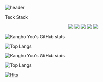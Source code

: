 ![header](https://capsule-render.vercel.app/api?type=waving&color=6795F0&height=230&section=header&text=Kangho%20Yoo&fontSize=80&animation=fadeIn&fontColor=FFFFFF&fontAlignY=40)
<p>Teck Stack</p>
<div align="center">
	<img src="https://img.shields.io/badge/JavaScript-ECD53F?style=flat&logo=JavaScript&logoColor=white" />
	<img src="https://img.shields.io/badge/HTML5-E34F26?style=flat&logo=HTML5&logoColor=white" />
	<img src="https://img.shields.io/badge/CSS3-1572B6?style=flat&logo=CSS3&logoColor=white" />
	<img src="https://img.shields.io/badge/React-61DAFB?style=flat&logo=React&logoColor=white" />
	<img src="https://img.shields.io/badge/styled components-DB7093?style=flat&logo=styled-components&logoColor=white" />
</div>

<div display="flex" >
	
![Kangho Yoo's GitHub stats](https://github-readme-stats.vercel.app/api?username=KanghoYoo&show_icons=true&theme=dark)

![Top Langs](https://github-readme-stats.vercel.app/api/top-langs/?username=KanghoYoo&layout=Demo&theme=dark)
</div>

![Kangho Yoo's GitHub stats](https://github-readme-stats.vercel.app/api?username=KanghoYoo&show_icons=true&theme=dark)

![Top Langs](https://github-readme-stats.vercel.app/api/top-langs/?username=KanghoYoo&layout=Demo&theme=dark)

[![Hits](https://hits.seeyoufarm.com/api/count/incr/badge.svg?url=https%3A%2F%2Fgithub.com%2FKanghoYoo%2Fhit-counter&count_bg=%2379C83D&title_bg=%23555555&icon=&icon_color=%23E7E7E7&title=hits&edge_flat=false)](https://hits.seeyoufarm.com)

</div>
<!--
**KanghoYoo/KanghoYoo** is a ✨ _special_ ✨ repository because its `README.md` (this file) appears on your GitHub profile.

Here are some ideas to get you started:

- 🔭 I’m currently working on ...
- 🌱 I’m currently learning ...
- 👯 I’m looking to collaborate on ...
- 🤔 I’m looking for help with ...
- 💬 Ask me about ...
- 📫 How to reach me: ...
- 😄 Pronouns: ...
- ⚡ Fun fact: ...
-->

![Footer](https://capsule-render.vercel.app/api?type=waving&color=FFC94D&height=200&section=footer)

